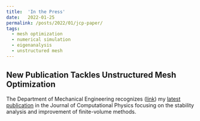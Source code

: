 ```yaml
---
title:  'In the Press'
date:   2022-01-25
permalink: /posts/2022/01/jcp-paper/
tags:
  - mesh optimization
  - numerical simulation
  - eigenanalysis
  - unstructured mesh
---
```


## New Publication Tackles Unstructured Mesh Optimization

The Department of Mechanical Engineering recognizes ([link](https://mech.ubc.ca/2022/01/24/new-publication-on-mesh-optimization/)) my [latest publication](https://ahama92.github.io/publications/2022-01-05-paper/) in the Journal of Computational Physics focusing on the stability analysis and improvement of finite-volume methods.